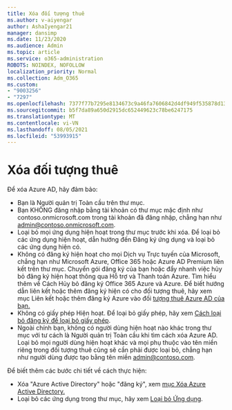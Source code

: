 ```yaml
---
title: Xóa đối tượng thuê
ms.author: v-aiyengar
author: AshaIyengar21
manager: dansimp
ms.date: 11/23/2020
ms.audience: Admin
ms.topic: article
ms.service: o365-administration
ROBOTS: NOINDEX, NOFOLLOW
localization_priority: Normal
ms.collection: Adm_O365
ms.custom:
- "9003256"
- "7297"
ms.openlocfilehash: 7377f77b7295e8134673c9a46fa7606842d4df949f535878d13986c6d39d0b5e
ms.sourcegitcommit: b5f7da89a650d2915dc652449623c78be6247175
ms.translationtype: MT
ms.contentlocale: vi-VN
ms.lasthandoff: 08/05/2021
ms.locfileid: "53993915"
---
```

# <a name="delete-tenant"></a>Xóa đối tượng thuê

Để xóa Azure AD, hãy đảm bảo:
- Bạn là Người quản trị Toàn cầu trên thư mục.
- Bạn KHÔNG đăng nhập bằng tài khoản có thư mục mặc định như contoso.onmicrosoft.com trong tài khoản đã đăng nhập, chẳng hạn như admin@contoso.onmicrosoft.com.
- Loại bỏ mọi ứng dụng hiện hoạt trong thư mục trước khi xóa. Để loại bỏ các ứng dụng hiện hoạt, dẫn hướng đến Đăng ký ứng dụng và loại bỏ các ứng dụng hiện có.
- Không có đăng ký hiện hoạt cho mọi Dịch vụ Trực tuyến của Microsoft, chẳng hạn như Microsoft Azure, Office 365 hoặc Azure AD Premium liên kết trên thư mục. Chuyển gói đăng ký của bạn hoặc đẩy nhanh việc hủy bỏ đăng ký hiện hoạt thông qua Hỗ trợ và Thanh toán Azure. Tìm hiểu thêm về Cách Hủy bỏ đăng ký Office 365 Azure và Azure. Để biết hướng dẫn liên kết hoặc thêm đăng ký hiện có cho đối tượng thuê, hãy xem mục Liên kết hoặc thêm đăng ký Azure vào đối [tượng thuê Azure AD của bạn.](https://docs.microsoft.com/azure/active-directory/fundamentals/active-directory-how-subscriptions-associated-directory)
- Không có giấy phép Hiện hoạt. Để loại bỏ giấy phép, hãy xem [Cách loại bỏ đăng ký để loại bỏ giấy phép](https://docs.microsoft.com/azure/active-directory/enterprise-users/directory-delete-howto#delete-a-subscription).
- Ngoài chính bạn, không có người dùng hiện hoạt nào khác trong thư mục với tư cách là Người quản trị Toàn cầu khi tìm cách xóa Azure AD. Loại bỏ mọi người dùng hiện hoạt khác và mọi phụ thuộc vào tên miền riêng trong đối tượng thuê cũng sẽ cần phải được loại bỏ, chẳng hạn như người dùng được tạo bằng tên miền admin@contoso.com.

Để biết thêm các bước chi tiết về cách thực hiện:
- Xóa "Azure Active Directory" hoặc "đăng ký", xem [mục Xóa Azure Active Directory.](https://docs.microsoft.com/azure/active-directory/users-groups-roles/directory-delete-howto)
- Loại bỏ các ứng dụng trong thư mục, hãy xem [Loại bỏ Ứng dụng](https://docs.microsoft.com/azure/active-directory/develop/quickstart-remove-app). 
